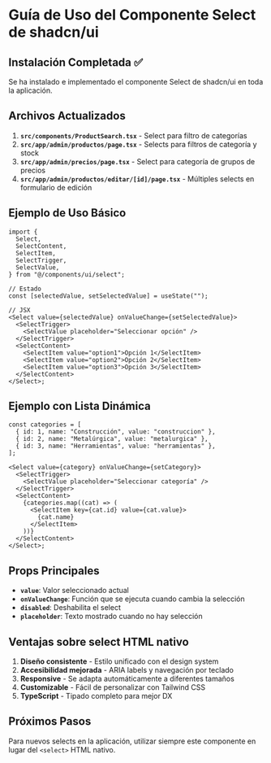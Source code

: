 # Guía de Uso del Componente Select de shadcn/ui

## Instalación Completada ✅

Se ha instalado e implementado el componente Select de shadcn/ui en toda la aplicación.

## Archivos Actualizados

1. **`src/components/ProductSearch.tsx`** - Select para filtro de categorías
2. **`src/app/admin/productos/page.tsx`** - Selects para filtros de categoría y stock
3. **`src/app/admin/precios/page.tsx`** - Select para categoría de grupos de precios
4. **`src/app/admin/productos/editar/[id]/page.tsx`** - Múltiples selects en formulario de edición

## Ejemplo de Uso Básico

```tsx
import {
  Select,
  SelectContent,
  SelectItem,
  SelectTrigger,
  SelectValue,
} from "@/components/ui/select";

// Estado
const [selectedValue, setSelectedValue] = useState("");

// JSX
<Select value={selectedValue} onValueChange={setSelectedValue}>
  <SelectTrigger>
    <SelectValue placeholder="Seleccionar opción" />
  </SelectTrigger>
  <SelectContent>
    <SelectItem value="option1">Opción 1</SelectItem>
    <SelectItem value="option2">Opción 2</SelectItem>
    <SelectItem value="option3">Opción 3</SelectItem>
  </SelectContent>
</Select>;
```

## Ejemplo con Lista Dinámica

```tsx
const categories = [
  { id: 1, name: "Construcción", value: "construccion" },
  { id: 2, name: "Metalúrgica", value: "metalurgica" },
  { id: 3, name: "Herramientas", value: "herramientas" },
];

<Select value={category} onValueChange={setCategory}>
  <SelectTrigger>
    <SelectValue placeholder="Seleccionar categoría" />
  </SelectTrigger>
  <SelectContent>
    {categories.map((cat) => (
      <SelectItem key={cat.id} value={cat.value}>
        {cat.name}
      </SelectItem>
    ))}
  </SelectContent>
</Select>;
```

## Props Principales

- **`value`**: Valor seleccionado actual
- **`onValueChange`**: Función que se ejecuta cuando cambia la selección
- **`disabled`**: Deshabilita el select
- **`placeholder`**: Texto mostrado cuando no hay selección

## Ventajas sobre select HTML nativo

1. **Diseño consistente** - Estilo unificado con el design system
2. **Accesibilidad mejorada** - ARIA labels y navegación por teclado
3. **Responsive** - Se adapta automáticamente a diferentes tamaños
4. **Customizable** - Fácil de personalizar con Tailwind CSS
5. **TypeScript** - Tipado completo para mejor DX

## Próximos Pasos

Para nuevos selects en la aplicación, utilizar siempre este componente en lugar del `<select>` HTML nativo.
